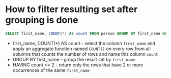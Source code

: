 # How to filter resulting set after grouping is done

```sql
SELECT first_name, COUNT(*) AS count FROM person GROUP BY first_name HAVING count >= 2;
```
- first_name, COUNT(\*) AS count - select the column `first_name` and apply an aggregate function named `COUNT()` on every row from all columns that counts the number of rows and name this column `count`
- GROUP BY first_name - group the result set by `first_name`
- HAVING count >= 2 - return only the rows that have 2 or more occurrences of the same `first_name `
